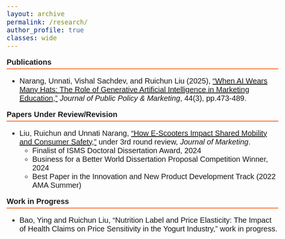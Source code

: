 ```yaml
---
layout: archive
permalink: /research/
author_profile: true
classes: wide
---
```


<style>
  body {
    font-family: Arial;
    font-size: 20px;
  }
  .section-header {
    font-weight: bold;
    font-size: 20px;
    border-bottom: 2px solid #FD5F17;
    padding-bottom: 5px;
  }
</style>

<p class="section-header">Publications</p>
<ul>
  <li>
  Narang, Unnati, Vishal Sachdev, and Ruichun Liu (2025), <a href="https://doi.org/10.1177/07439156251328237" target="_blank">“When AI Wears Many Hats: The Role of Generative Artificial Intelligence in Marketing Education,”</a> <i>Journal of Public Policy & Marketing</i>, 44(3), pp.473-489.
  </li>
</ul>


<p class="section-header">Papers Under Review/Revision</p>
<ul>
  <li>
    Liu, Ruichun and Unnati Narang, <a href="https://papers.ssrn.com/sol3/papers.cfm?abstract_id=4075140" target="_blank">“How E-Scooters Impact Shared Mobility and Consumer Safety,”</a> under 3rd round review, <i>Journal of Marketing</i>.
    <ul>
      <li>Finalist of ISMS Doctoral Dissertation Award, 2024</li>
      <li>Business for a Better World Dissertation Proposal Competition Winner, 2024</li>
      <li>Best Paper in the Innovation and New Product Development Track (2022 AMA Summer)</li>
    </ul>
  </li>
</ul>

<p class="section-header">Work in Progress</p>
<ul>
  <li>Bao, Ying and Ruichun Liu, “Nutrition Label and Price Elasticity: The Impact of Health Claims on Price Sensitivity in the Yogurt Industry,” work in progress.</li>
</ul>